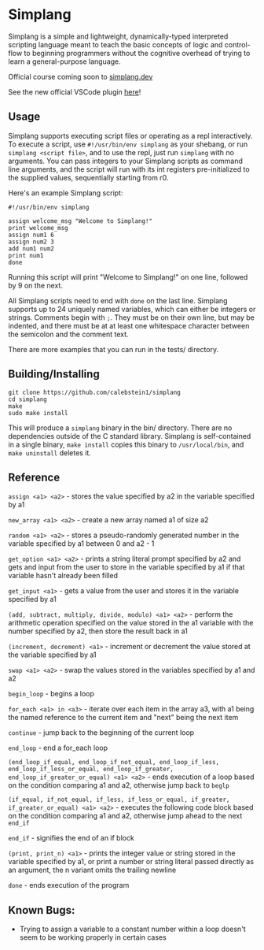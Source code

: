 # Simplang

Simplang is a simple and lightweight, dynamically-typed interpreted scripting language meant to teach the basic concepts of logic and control-flow to beginning programmers without the cognitive overhead of trying to learn a general-purpose language.

Official course coming soon to [simplang.dev](https://simplang.dev)

See the new official VSCode plugin [here](https://github.com/calebstein1/simplang-code)!

## Usage

Simplang supports executing script files or operating as a repl interactively.
To execute a script, use `#!/usr/bin/env simplang` as your shebang, or run `simplang <script file>`, and to use the repl, just run `simplang` with no arguments.
You can pass integers to your Simplang scripts as command line arguments, and the script will run with its int registers pre-initialized to the supplied values, sequentially starting from r0.

Here's an example Simplang script:

```
#!/usr/bin/env simplang

assign welcome_msg "Welcome to Simplang!"
print welcome_msg
assign num1 6
assign num2 3
add num1 num2
print num1
done
```

Running this script will print "Welcome to Simplang!" on one line, followed by 9 on the next.

All Simplang scripts need to end with `done` on the last line.
Simplang supports up to 24 uniquely named variables, which can either be integers or strings.
Comments begin with `;`.
They must be on their own line, but may be indented, and there must be at at least one whitespace character between the semicolon and the comment text.

There are more examples that you can run in the tests/ directory.

## Building/Installing

```
git clone https://github.com/calebstein1/simplang
cd simplang
make
sudo make install
```

This will produce a `simplang` binary in the bin/ directory.
There are no dependencies outside of the C standard library.
Simplang is self-contained in a single binary, `make install` copies this binary to `/usr/local/bin`, and `make uninstall` deletes it.

## Reference

`assign <a1> <a2>` - stores the value specified by a2 in the variable specified by a1

`new_array <a1> <a2>` - create a new array named a1 of size a2

`random <a1> <a2>` - stores a pseudo-randomly generated number in the variable specified by a1 between 0 and a2 - 1

`get_option <a1> <a2>` - prints a string literal prompt specified by a2 and gets and input from the user to store in the variable specified by a1 if that variable hasn't already been filled

`get_input <a1>` - gets a value from the user and stores it in the variable specified by a1

`(add, subtract, multiply, divide, modulo) <a1> <a2>` - perform the arithmetic operation specified on the value stored in the a1 variable with the number specified by a2, then store the result back in a1

`(increment, decrement) <a1>` - increment or decrement the value stored at the variable specified by a1

`swap <a1> <a2>` - swap the values stored in the variables specified by a1 and a2

`begin_loop` - begins a loop

`for_each <a1> in <a3>` - iterate over each item in the array a3, with a1 being the named reference to the current item and "next" being the next item

`continue` - jump back to the beginning of the current loop

`end_loop` - end a for_each loop

`(end_loop_if_equal, end_loop_if_not_equal, end_loop_if_less, end_loop_if_less_or_equal, end_loop_if_greater, end_loop_if_greater_or_equal) <a1> <a2>` - ends execution of a loop based on the condition comparing a1 and a2, otherwise jump back to `beglp`

`(if_equal, if_not_equal, if_less, if_less_or_equal, if_greater, if_greater_or_equal) <a1> <a2>` - executes the following code block based on the condition comparing a1 and a2, otherwise jump ahead to the next `end_if`

`end_if` - signifies the end of an if block

`(print, print_n) <a1>` - prints the integer value or string stored in the variable specified by a1, or print a number or string literal passed directly as an argument, the n variant omits the trailing newline

`done` - ends execution of the program

## Known Bugs:
- Trying to assign a variable to a constant number within a loop doesn't seem to be working properly in certain cases
